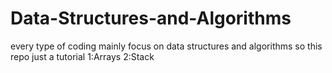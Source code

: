 # Data-Structures-and-Algorithms
every type of coding mainly focus on data structures and algorithms so this repo just a tutorial 
1:Arrays
2:Stack


